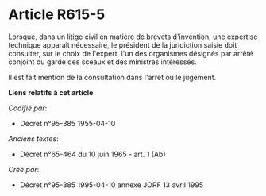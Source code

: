 # Article R615-5

Lorsque, dans un litige civil en matière de brevets d'invention, une expertise technique apparaît nécessaire, le président de
la juridiction saisie doit consulter, sur le choix de l'expert, l'un des organismes désignés par arrêté conjoint du garde des
sceaux et des ministres intéressés.

Il est fait mention de la consultation dans l'arrêt ou le jugement.

**Liens relatifs à cet article**

_Codifié par_:

  - Décret n°95-385 1955-04-10

_Anciens textes_:

  - Décret n°65-464 du 10 juin 1965 - art. 1 (Ab)

_Créé par_:

  - Décret n°95-385 1995-04-10 annexe JORF 13 avril 1995
